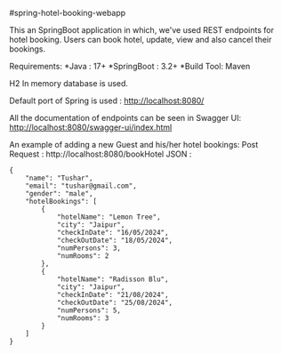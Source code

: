 #spring-hotel-booking-webapp

This an SpringBoot application in which, we've used REST endpoints for hotel booking.
Users can book hotel, update, view and also cancel their bookings.

Requirements:
*Java : 17+
*SpringBoot : 3.2+
*Build Tool: Maven

H2 In memory database is used.

Default port of Spring is used : [http://localhost:8080/](http://localhost:8080/)

All the documentation of endpoints can be seen in Swagger UI: [http://localhost:8080/swagger-ui/index.html](http://localhost:8080/swagger-ui/index.html)

An example of adding a new Guest and his/her hotel bookings:
Post Request : http://localhost:8080/bookHotel
JSON :
```
{
    "name": "Tushar",
    "email": "tushar@gmail.com",
    "gender": "male",
    "hotelBookings": [
        {
            "hotelName": "Lemon Tree",
            "city": "Jaipur",
            "checkInDate": "16/05/2024",
            "checkOutDate": "18/05/2024",
            "numPersons": 3,
            "numRooms": 2
        },
        {
            "hotelName": "Radisson Blu",
            "city": "Jaipur",
            "checkInDate": "21/08/2024",
            "checkOutDate": "25/08/2024",
            "numPersons": 5,
            "numRooms": 3
        }
    ]
}
```
